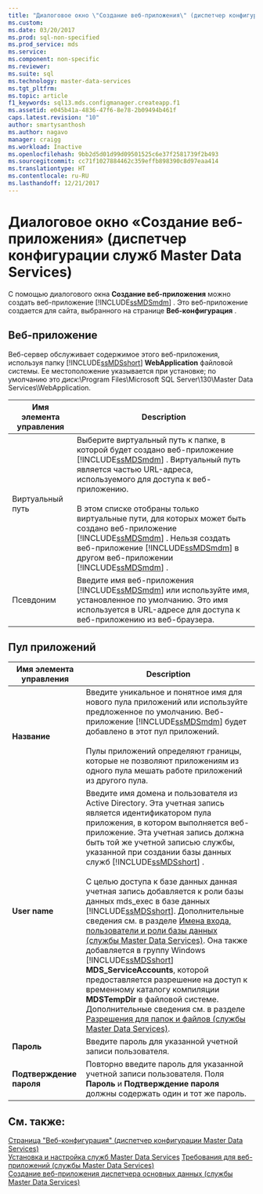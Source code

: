 ```yaml
---
title: "Диалоговое окно \"Создание веб-приложения\" (диспетчер конфигурации служб Master Data Services) | Документы Майкрософт"
ms.custom: 
ms.date: 03/20/2017
ms.prod: sql-non-specified
ms.prod_service: mds
ms.service: 
ms.component: non-specific
ms.reviewer: 
ms.suite: sql
ms.technology: master-data-services
ms.tgt_pltfrm: 
ms.topic: article
f1_keywords: sql13.mds.configmanager.createapp.f1
ms.assetid: e045b41a-4836-47f6-8e78-2b09494b461f
caps.latest.revision: "10"
author: smartysanthosh
ms.author: nagavo
manager: craigg
ms.workload: Inactive
ms.openlocfilehash: 9bb2d5d01d99d09501525c6e37f2581739f2b493
ms.sourcegitcommit: cc71f1027884462c359effb898390c8d97eaa414
ms.translationtype: HT
ms.contentlocale: ru-RU
ms.lasthandoff: 12/21/2017
---
```

# <a name="create-web-application-dialog-box-master-data-services-configuration-manager"></a>Диалоговое окно «Создание веб-приложения» (диспетчер конфигурации служб Master Data Services)
  С помощью диалогового окна **Создание веб-приложения** можно создать веб-приложение [!INCLUDE[ssMDSmdm](../includes/ssmdsmdm-md.md)] . Это веб-приложение создается для сайта, выбранного на странице **Веб-конфигурация** .  
  
## <a name="web-application"></a>Веб-приложение  
 Веб-сервер обслуживает содержимое этого веб-приложения, используя папку [!INCLUDE[ssMDSshort](../includes/ssmdsshort-md.md)] **WebApplication** файловой системы. Ее местоположение указывается при установке; по умолчанию это *диск*:\Program Files\Microsoft SQL Server\130\Master Data Services\WebApplication.  
  
|Имя элемента управления|Description|  
|------------------|-----------------|  
|Виртуальный путь|Выберите виртуальный путь к папке, в которой будет создано веб-приложение [!INCLUDE[ssMDSmdm](../includes/ssmdsmdm-md.md)] . Виртуальный путь является частью URL-адреса, используемого для доступа к веб-приложению.<br /><br /> В этом списке отобраны только виртуальные пути, для которых может быть создано веб-приложение [!INCLUDE[ssMDSmdm](../includes/ssmdsmdm-md.md)] . Нельзя создать веб-приложение [!INCLUDE[ssMDSmdm](../includes/ssmdsmdm-md.md)] в другом веб-приложении [!INCLUDE[ssMDSmdm](../includes/ssmdsmdm-md.md)] .|  
|Псевдоним|Введите имя веб-приложения [!INCLUDE[ssMDSmdm](../includes/ssmdsmdm-md.md)] или используйте имя, установленное по умолчанию. Это имя используется в URL-адресе для доступа к веб-приложению из веб-браузера.|  
  
## <a name="application-pool"></a>Пул приложений  
  
|Имя элемента управления|Description|  
|------------------|-----------------|  
|**Название**|Введите уникальное и понятное имя для нового пула приложений или используйте предложенное по умолчанию. Веб-приложение [!INCLUDE[ssMDSmdm](../includes/ssmdsmdm-md.md)] будет добавлено в этот пул приложений.<br /><br /> Пулы приложений определяют границы, которые не позволяют приложениям из одного пула мешать работе приложений из другого пула.|  
|**User name**|Введите имя домена и пользователя из Active Directory. Эта учетная запись является идентификатором пула приложения, в котором выполняется веб-приложение. Эта учетная запись должна быть той же учетной записью службы, указанной при создании базы данных служб [!INCLUDE[ssMDSshort](../includes/ssmdsshort-md.md)] .<br /><br /> С целью доступа к базе данных данная учетная запись добавляется к роли базы данных mds_exec в базе данных [!INCLUDE[ssMDSshort](../includes/ssmdsshort-md.md)]. Дополнительные сведения см. в разделе [Имена входа, пользователи и роли базы данных (службы Master Data Services)](../master-data-services/database-logins-users-and-roles-master-data-services.md). Она также добавляется в группу Windows [!INCLUDE[ssMDSshort](../includes/ssmdsshort-md.md)] **MDS_ServiceAccounts**, которой предоставляется разрешение на доступ к временному каталогу компиляции **MDSTempDir** в файловой системе. Дополнительные сведения см. в разделе [Разрешения для папок и файлов (службы Master Data Services)](../master-data-services/folder-and-file-permissions-master-data-services.md).|  
|**Пароль**|Введите пароль для указанной учетной записи пользователя.|  
|**Подтверждение пароля**|Повторно введите пароль для указанной учетной записи пользователя. Поля **Пароль** и **Подтверждение пароля** должны содержать один и тот же пароль.|  
  
## <a name="see-also"></a>См. также:  
 [Страница "Веб-конфигурация" (диспетчер конфигурации Master Data Services)](../master-data-services/web-configuration-page-master-data-services-configuration-manager.md)   
[Установка и настройка служб Master Data Services](../master-data-services/master-data-services-installation-and-configuration.md) [Требования для веб-приложений (службы Master Data Services)](../master-data-services/install-windows/web-application-requirements-master-data-services.md)   
 [Создание веб-приложения диспетчера основных данных (службы Master Data Services)](../master-data-services/install-windows/create-a-master-data-manager-web-application-master-data-services.md)  
  
  
